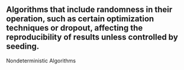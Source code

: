 Algorithms that include randomness in their operation, such as certain optimization techniques or dropout, affecting the reproducibility of results unless controlled by seeding.
---
Nondeterministic Algorithms
